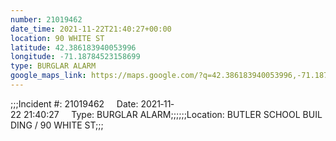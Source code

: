 ```yaml
---
number: 21019462
date_time: 2021-11-22T21:40:27+00:00
location: 90 WHITE ST
latitude: 42.386183940053996
longitude: -71.18784523158699
type: BURGLAR ALARM
google_maps_link: https://maps.google.com/?q=42.386183940053996,-71.18784523158699
---
```


;;;Incident #: 21019462     Date: 2021‐11‐22 21:40:27     Type: BURGLAR ALARM;;;;;;Location: BUTLER SCHOOL BUILDING / 90 WHITE ST;;;
